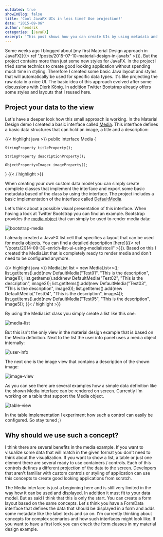```yaml
---
outdated: true
showInBlog: false
title: 'Cool JavaFX UIs in less time? Use projection!'
date: "2015-09-06"
author: hendrik
categories: [JavaFX]
excerpt: 'This post shows how you can create UIs by using metadata and the projection pattern in JavaFX. By doing so all developers can create cool UIs.'
---
```

Some weeks ago I blogged about [my first Material Design approach in JavaFX]({{< ref "/posts/2015-07-10-material-design-in-javafx" >}}). But the project contains more than just some new styles for JavaFX. In the project I tried some technics to create good looking application without spending much time in styling. Therefore I created some basic Java layout and styles that will automatically be used for specific data types. It's like projecting the raw data in a nice UI. The basic idea of this approach evolved after some discussions with [Dierk König](https://twitter.com/mittie). In addition Twitter Bootstrap already offers some styles and layouts that I reused here.

## Project your data to the view

Let's have a deeper look how this small approach is working. In the Material Design demo I created a basic interface called [Media](https://github.com/guigarage/sdkfx/blob/master/src/main/java/com/guigarage/sdk/util/Media.java). This interface defines a basic data structures that can hold an image, a title and a description:

{{< highlight java >}}
public interface Media {

    StringProperty titleProperty();

    StringProperty descriptionProperty();

    ObjectProperty<Image> imageProperty();
}
{{< / highlight >}}

When creating your own custom data model you can simply create complete classes that implement the interface and export some basic metadata based of the class by using the interface. The project includes a basic implementation of the interface called [DefaultMedia](https://github.com/guigarage/sdkfx/blob/master/src/main/java/com/guigarage/sdk/util/DefaultMedia.java).

Let's think about a possible visual presentation of this interface. When having a look at Twitter Bootstrap you can find an example. Bootstrap provides the [media object](http://getbootstrap.com/components/#media) that can simply be used to render media data:

![bootstrap-media](/posts/guigarage-legacy/bootstrap-media-1024x403.png)

I already created a JavaFX list cell that specifies a layout that can be used for media objects. You can find a detailed description [here]({{< ref "/posts/2014-09-30-enrich-list-ui-using-medialistcell" >}}). Based on this I created the MediaList that is completely ready to render media and don't need to be configured anymore.

{{< highlight java >}}
MediaList<Media> list = new MediaList<>();
list.getItems().add(new DefaultMedia("Test01", "This is the description", image1));
list.getItems().add(new DefaultMedia("Test02", "This is the description", image2));
list.getItems().add(new DefaultMedia("Test03", "This is the description", image3));
list.getItems().add(new DefaultMedia("Test04", "This is the description", image4));
list.getItems().add(new DefaultMedia("Test05", "This is the description", image5));
{{< / highlight >}}

By using the MediaList class you simply create a list like this one:

![media-list](/posts/guigarage-legacy/media-list-1024x432.png)

But this isn't the only view in the material design example that is based on the Media definition. Next to the list the user info panel uses a media object internally:

![user-info](/posts/guigarage-legacy/user-info-1024x393.png)

The next one is the image view that contains a description of the shown image:

![image-view](/posts/guigarage-legacy/image-view-1024x938.png)

As you can see there are several examples how a simple data definition like the shown Media interface can be rendered on screen. Currently I'm working on a table that support the Media object.

![table-view](/posts/guigarage-legacy/table-view-1024x804.png)

In the table implementation I experiment how such a control can easily be configured. So stay tuned ;)

## Why should we use such a concept?

I think there are several benefits in the media example. If you want to visualize some data that will match in the given format you don't need to think about the visualization. If you want to show a list, a table or just one element there are several ready to use containers / controls. Each of this controls defines a different projection of the data to the screen. Developers that aren't familiar with custom controls or styling of application can use this concepts to create good looking applications from scratch.

The Media interface is just a beginning here and is still very limited in the way how it can be used and displayed. In addition it must fit to your data model. But as said I think that this is only the start. You can create a form layout based on the same concepts. Let's think you have a FormData interface that defines the data that should be displayed in a form and adds some metadate like the label texts and so on. I'm currently thinking about concepts for complex scenarios and how such interfaces might look like. If you want to have a first look you can check the [form classes](https://github.com/guigarage/sdkfx/tree/master/src/main/java/com/guigarage/sdk/form) in my material design example.

